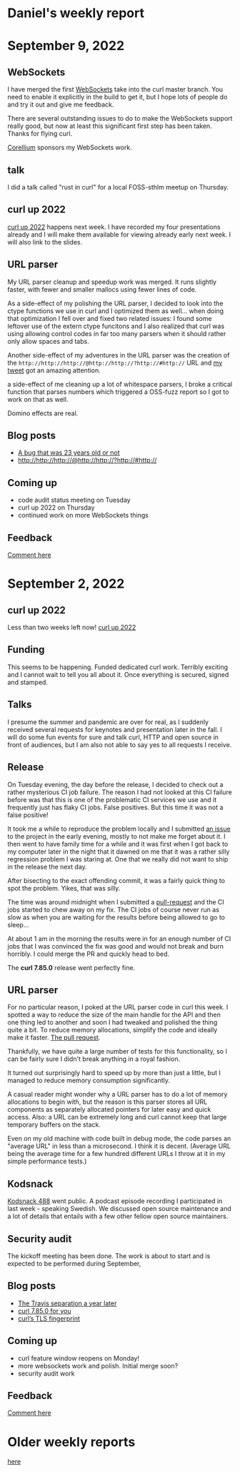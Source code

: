 # Daniel's weekly report

# September 9, 2022

## WebSockets

I have merged the first [WebSockets](https://curl.se/docs/websockets.html)
take into the curl master branch. You need to enable it explicitly in the
build to get it, but I hope lots of people do and try it out and give me
feedback.

There are several outstanding issues to do to make the WebSockets support
really good, but now at least this significant first step has been
taken. Thanks for flying curl.

[Corellium](https://twitter.com/CorelliumHQ/status/1539277242886500353)
sponsors my WebSockets work.

## talk

I did a talk called "rust in curl" for a local FOSS-sthlm meetup on Thursday.

## curl up 2022

[curl up 2022](https://github.com/curl/curl-up/wiki/2022) happens next week. I
have recorded my four presentations already and I will make them available for
viewing already early next week. I will also link to the slides.

## URL parser

My URL parser cleanup and speedup work was merged. It runs slightly faster,
with fewer and smaller mallocs using fewer lines of code.

As a side-effect of my polishing the URL parser, I decided to look into the
ctype functions we use in curl and I optimized them as well... when doing that
optimization I fell over and fixed two related issues: I found some leftover
use of the extern ctype funcitons and I also realized that curl was using
allowing control codes in far too many parsers when it should rather only
allow spaces and tabs.

Another side-effect of my adventures in the URL parser was the creation of the
`http://http://http://@http://http://?http://#http://` URL and [my
tweet](https://twitter.com/bagder/status/1567162794092404742) got an amazing
attention.

a side-effect of me cleaning up a lot of whitespace parsers, I broke a
critical function that parses numbers which triggered a OSS-fuzz report so I
got to work on that as well.

Domino effects are real.

## Blog posts

- [A bug that was 23 years old or not](https://daniel.haxx.se/blog/2022/09/05/a-bug-that-was-23-years-old-or-not/)
- [http://http://http://@http://http://?http://#http://](https://daniel.haxx.se/blog/2022/09/08/http-http-http-http-http-http-http/)

## Coming up

- code audit status meeting on Tuesday
- curl up 2022 on Thursday
- continued work on more WebSockets things

## Feedback

[Comment here](https://github.com/bagder/log/discussions)

# September 2, 2022

## curl up 2022

Less than two weeks left now! [curl up 2022](https://github.com/curl/curl-up/wiki/2022)

## Funding

This seems to be happening. Funded dedicated curl work. Terribly exciting and
I cannot wait to tell you all about it. Once everything is secured, signed and
stamped.

## Talks

I presume the summer and pandemic are over for real, as I suddenly received
several requests for keynotes and presentation later in the fall. I will do
some fun events for sure and talk curl, HTTP and open source in front of
audiences, but I am also not able to say yes to all requests I receive.

## Release

On Tuesday evening, the day before the release, I decided to check out a
rather mysterious CI job failure. The reason I had not looked at this CI
failure before was that this is one of the problematic CI services we use and
it frequently just has flaky CI jobs. False positives. But this time it was
not a false positive!

It took me a while to reproduce the problem locally and I submitted [an
issue](https://github.com/curl/curl/issues/9397) to the project in the early
evening, mostly to not make me forget about it. I then went to have family
time for a while and it was first when I got back to my computer later in the
night that it dawned on me that it was a rather silly regression problem I was
staring at. One that we really did not want to ship in the release the next
day.

After bisecting to the exact offending commit, it was a fairly quick thing to
spot the problem. Yikes, that was silly.

The time was around midnight when I submitted a
[pull-request](https://github.com/curl/curl/pull/9399) and the CI jobs started
to chew away on my fix. The CI jobs of course never run as slow as when you
are waiting for the results before being allowed to go to sleep...

At about 1 am in the morning the results were in for an enough number of CI
jobs that I was convinced the fix was good and would not break and burn
horribly. I could merge the PR and quickly head to bed.

The **curl 7.85.0** release went perfectly fine.

## URL parser

For no particular reason, I poked at the URL parser code in curl this week. I
spotted a way to reduce the size of the main handle for the API and then one
thing led to another and soon I had tweaked and polished the thing quite a
bit. To reduce memory allocations, simplify the code and ideally make it
faster. [The pull request](https://github.com/curl/curl/pull/9408).

Thankfully, we have quite a large number of tests for this functionality, so I
can be fairly sure I didn't break anything in a royal fashion.

It turned out surprisingly hard to speed up by more than just a little, but I
managed to reduce memory consumption significantly.

A casual reader might wonder why a URL parser has to do a lot of memory
allocations to begin with, but the reason is this parser stores all URL
components as separately allocated pointers for later easy and quick
access. Also: a URL can be extremely long and curl cannot keep that large
temporary buffers on the stack.

Even on my old machine with code built in debug mode, the code parses an
"average URL" in less than a microsecond. I think it is decent. (Average URL
being the average time for a few hundred different URLs I throw at it in my
simple performance tests.)

## Kodsnack

[Kodsnack 488](https://kodsnack.se/488/) went public. A podcast episode
recording I participated in last week - speaking Swedish. We discussed open
source maintenance and a lot of details that entails with a few other fellow
open source maintainers.

## Security audit

The kickoff meeting has been done. The work is about to start and is expected
to be performed during September,

## Blog posts

- [The Travis separation a year later](https://daniel.haxx.se/blog/2022/08/27/the-travis-separation-a-year-later/)
- [curl 7.85.0 for you](https://daniel.haxx.se/blog/2022/08/31/curl-7-85-0-for-you/)
- [curl’s TLS fingerprint](https://daniel.haxx.se/blog/2022/09/02/curls-tls-fingerprint/)

## Coming up

- curl feature window reopens on Monday!
- more websockets work and polish. Initial merge soon?
- security audit work

## Feedback

[Comment here](https://github.com/bagder/log/discussions)

# Older weekly reports

[here](all.md)
